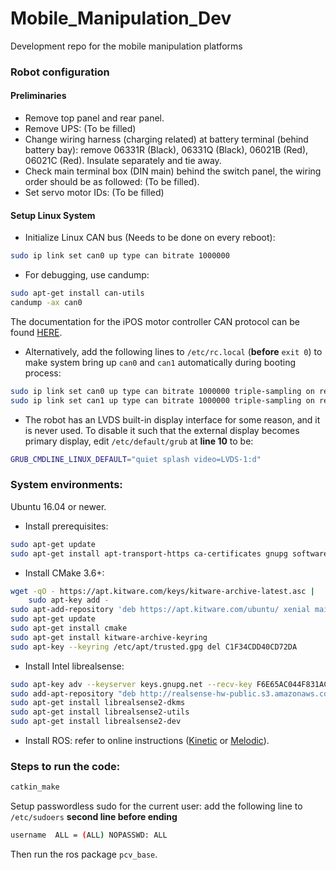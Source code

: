 # Mobile_Manipulation_Dev
Development repo for the mobile manipulation platforms

### Robot configuration

#### Preliminaries

- Remove top panel and rear panel.
- Remove UPS: (To be filled)
- Change wiring harness (charging related) at battery terminal (behind battery bay): remove 06331R (Black), 06331Q (Black), 06021B (Red), 06021C (Red). Insulate separately and tie away.
- Check main terminal box (DIN main) behind the switch panel, the wiring order should be as followed: (To be filled).
- Set servo motor IDs: (To be filled)

#### Setup Linux System

- Initialize Linux CAN bus (Needs to be done on every reboot):
```sh
sudo ip link set can0 up type can bitrate 1000000
```
- For debugging, use candump:
```sh
sudo apt-get install can-utils
candump -ax can0
```
The documentation for the iPOS motor controller CAN protocol can be found [HERE](http://www.technosoft.ro/KB/index.php?/getAttach/46/AA-15445/P091.063.CANopen.iPOS.UM.pdf).

- Alternatively, add the following lines to `/etc/rc.local` (**before** `exit 0`) to make system bring up `can0` and `can1` automatically during booting process:
```sh
sudo ip link set can0 up type can bitrate 1000000 triple-sampling on restart-ms 20
sudo ip link set can1 up type can bitrate 1000000 triple-sampling on restart-ms 20
``` 

- The robot has an LVDS built-in display interface for some reason, and it is never used. To disable it such that the external display becomes primary display, edit `/etc/default/grub` at **line 10** to be:
```sh
GRUB_CMDLINE_LINUX_DEFAULT="quiet splash video=LVDS-1:d"
```

### System environments:

Ubuntu 16.04 or newer.

- Install prerequisites:
```sh
sudo apt-get update
sudo apt-get install apt-transport-https ca-certificates gnupg software-properties-common wget doxygen
```

- Install CMake 3.6+:
```sh
wget -qO - https://apt.kitware.com/keys/kitware-archive-latest.asc |
    sudo apt-key add -
sudo apt-add-repository 'deb https://apt.kitware.com/ubuntu/ xenial main'
sudo apt-get update
sudo apt-get install cmake
sudo apt-get install kitware-archive-keyring
sudo apt-key --keyring /etc/apt/trusted.gpg del C1F34CDD40CD72DA
```

- Install Intel librealsense:
```sh
sudo apt-key adv --keyserver keys.gnupg.net --recv-key F6E65AC044F831AC80A06380C8B3A55A6F3EFCDE || sudo apt-key adv --keyserver hkp://keyserver.ubuntu.com:80 --recv-key
sudo add-apt-repository "deb http://realsense-hw-public.s3.amazonaws.com/Debian/apt-repo xenial main" -u
sudo apt-get install librealsense2-dkms
sudo apt-get install librealsense2-utils
sudo apt-get install librealsense2-dev
```

- Install ROS: refer to online instructions ([Kinetic](http://wiki.ros.org/kinetic/Installation/Ubuntu) or [Melodic](http://wiki.ros.org/melodic/Installation/Ubuntu)).

### Steps to run the code: 
```sh
catkin_make
```

Setup passwordless sudo for the current user: add the following line to `/etc/sudoers` **second line before ending**

```sh
username  ALL = (ALL) NOPASSWD: ALL
```
Then run the ros package `pcv_base`.


